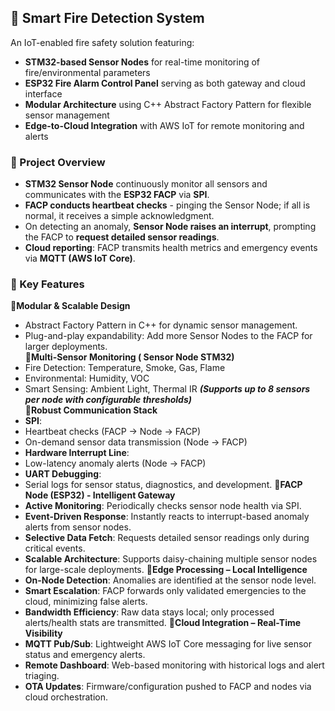 ## 🚨 Smart Fire Detection System
An IoT-enabled fire safety solution featuring:
- **STM32-based Sensor Nodes** for real-time monitoring of fire/environmental parameters
- **ESP32 Fire Alarm Control Panel** serving as both gateway and cloud interface
- **Modular Architecture** using C++ Abstract Factory Pattern for flexible sensor management
- **Edge-to-Cloud Integration** with AWS IoT for remote monitoring and alerts

### 📌 Project Overview
- **STM32 Sensor Node** continuously monitor all sensors and communicates with the **ESP32 FACP** via **SPI**.
- **FACP conducts heartbeat checks** - pinging the Sensor Node; if all is normal, it receives a simple acknowledgment.
- On detecting an anomaly, **Sensor Node raises an interrupt**, prompting the FACP to **request detailed sensor readings**.
- **Cloud reporting**: FACP transmits health metrics and emergency events via **MQTT (AWS IoT Core)**.

### 🔧 Key Features
🔹**Modular & Scalable Design**
- Abstract Factory Pattern in C++ for dynamic sensor management.
- Plug-and-play expandability: Add more Sensor Nodes to the FACP for larger deployments.<br>
🔹**Multi-Sensor Monitoring ( Sensor Node STM32)**
- Fire Detection: Temperature, Smoke, Gas, Flame
- Environmental: Humidity, VOC
- Smart Sensing: Ambient Light, Thermal IR 
***(Supports up to 8 sensors per node with configurable thresholds)***<br>
🔹**Robust Communication Stack**
- **SPI**:
 - Heartbeat checks (FACP → Node → FACP)
 - On-demand sensor data transmission (Node → FACP)
- **Hardware Interrupt Line**:
 - Low-latency anomaly alerts (Node → FACP)
- **UART Debugging**:
 - Serial logs for sensor status, diagnostics, and development.
🔹**FACP Node (ESP32) - Intelligent Gateway**
- **Active Monitoring**: Periodically checks sensor node health via SPI.
- **Event-Driven Response**: Instantly reacts to interrupt-based anomaly alerts from sensor nodes.
- **Selective Data Fetch**: Requests detailed sensor readings only during critical events.
- **Scalable Architecture**: Supports daisy-chaining multiple sensor nodes for large-scale deployments.
🔹**Edge Processing – Local Intelligence**
- **On-Node Detection**: Anomalies are identified at the sensor node level.
- **Smart Escalation**: FACP forwards only validated emergencies to the cloud, minimizing false alerts.
- **Bandwidth Efficiency**: Raw data stays local; only processed alerts/health stats are transmitted.
🔹**Cloud Integration – Real-Time Visibility**
- **MQTT Pub/Sub**: Lightweight AWS IoT Core messaging for live sensor status and emergency alerts.
- **Remote Dashboard**: Web-based monitoring with historical logs and alert triaging.
- **OTA Updates**: Firmware/configuration pushed to FACP and nodes via cloud orchestration.
